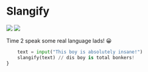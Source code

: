 # Slangify

![](https://media.giphy.com/media/iF9ls4yFg1O7K/giphy.gif)
![](https://media.giphy.com/media/Kbbt8JCKCoYWA/giphy.gif)

Time 2 speak some real language lads! 😀

```python
	text = input("This boy is absolutely insane!")
	slangify(text) // dis boy is total bonkers!
}
```
